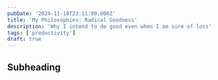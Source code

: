 ```yaml
---
pubDate: '2024-11-18T23:11:00.000Z'
title: 'My Philosophies: Radical Goodness'
description: 'Why I intend to do good even when I am sure of loss'
tags: ['productivity']
draft: true
---
```


## Subheading
